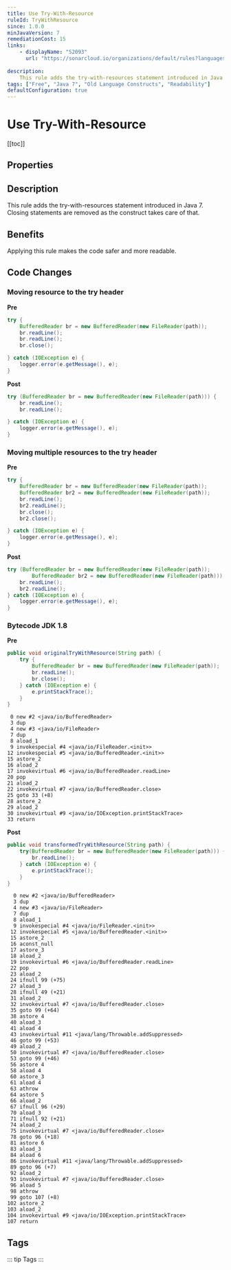 ```yaml
---
title: Use Try-With-Resource
ruleId: TryWithResource
since: 1.0.0
minJavaVersion: 7
remediationCost: 15
links:
    - displayName: "S2093"
      url: "https://sonarcloud.io/organizations/default/rules?languages=java&open=java%3AS2093&q=S2093"
    
description:
    This rule adds the try-with-resources statement introduced in Java 7. Closing statements are removed as the construct takes care of that.
tags: ["Free", "Java 7", "Old Language Constructs", "Readability"]
defaultConfiguration: true
---
```


# Use Try-With-Resource

[[toc]]

## Properties

<RuleProperties />


## Description

This rule adds the try-with-resources statement introduced in Java 7. Closing statements are removed as
the construct takes care of that.

## Benefits

Applying this rule makes the code safer and more readable.


## Code Changes

### Moving resource to the try header

__Pre__
```java
try {
    BufferedReader br = new BufferedReader(new FileReader(path));
    br.readLine();
    br.readLine();
    br.close();

} catch (IOException e) {
    logger.error(e.getMessage(), e);
}
```

__Post__
```java
try (BufferedReader br = new BufferedReader(new FileReader(path))) {
    br.readLine();
    br.readLine();

} catch (IOException e) {
    logger.error(e.getMessage(), e);
}
```


### Moving multiple resources to the try header

__Pre__

```java
try {
    BufferedReader br = new BufferedReader(new FileReader(path));
    BufferedReader br2 = new BufferedReader(new FileReader(path));
    br.readLine();
    br2.readLine();
    br.close();
    br2.close();

} catch (IOException e) {
    logger.error(e.getMessage(), e);
}
```

__Post__
```java
try (BufferedReader br = new BufferedReader(new FileReader(path));
        BufferedReader br2 = new BufferedReader(new FileReader(path))) {
    br.readLine();
    br2.readLine();
} catch (IOException e) {
    logger.error(e.getMessage(), e);
}
```

### Bytecode JDK 1.8 

__Pre__
```java
public void originalTryWithResource(String path) {
    try {
        BufferedReader br = new BufferedReader(new FileReader(path));
        br.readLine();
        br.close();
    } catch (IOException e) {
        e.printStackTrace();
    }
}
```

```
 0 new #2 <java/io/BufferedReader>
 3 dup
 4 new #3 <java/io/FileReader>
 7 dup
 8 aload_1
 9 invokespecial #4 <java/io/FileReader.<init>>
12 invokespecial #5 <java/io/BufferedReader.<init>>
15 astore_2
16 aload_2
17 invokevirtual #6 <java/io/BufferedReader.readLine>
20 pop
21 aload_2
22 invokevirtual #7 <java/io/BufferedReader.close>
25 goto 33 (+8)
28 astore_2
29 aload_2
30 invokevirtual #9 <java/io/IOException.printStackTrace>
33 return
```

__Post__
```java
public void transformedTryWithResource(String path) {
    try(BufferedReader br = new BufferedReader(new FileReader(path))) {
        br.readLine();
    } catch (IOException e) {
        e.printStackTrace();
    }
}
```

```
  0 new #2 <java/io/BufferedReader>
  3 dup
  4 new #3 <java/io/FileReader>
  7 dup
  8 aload_1
  9 invokespecial #4 <java/io/FileReader.<init>>
 12 invokespecial #5 <java/io/BufferedReader.<init>>
 15 astore_2
 16 aconst_null
 17 astore_3
 18 aload_2
 19 invokevirtual #6 <java/io/BufferedReader.readLine>
 22 pop
 23 aload_2
 24 ifnull 99 (+75)
 27 aload_3
 28 ifnull 49 (+21)
 31 aload_2
 32 invokevirtual #7 <java/io/BufferedReader.close>
 35 goto 99 (+64)
 38 astore 4
 40 aload_3
 41 aload 4
 43 invokevirtual #11 <java/lang/Throwable.addSuppressed>
 46 goto 99 (+53)
 49 aload_2
 50 invokevirtual #7 <java/io/BufferedReader.close>
 53 goto 99 (+46)
 56 astore 4
 58 aload 4
 60 astore_3
 61 aload 4
 63 athrow
 64 astore 5
 66 aload_2
 67 ifnull 96 (+29)
 70 aload_3
 71 ifnull 92 (+21)
 74 aload_2
 75 invokevirtual #7 <java/io/BufferedReader.close>
 78 goto 96 (+18)
 81 astore 6
 83 aload_3
 84 aload 6
 86 invokevirtual #11 <java/lang/Throwable.addSuppressed>
 89 goto 96 (+7)
 92 aload_2
 93 invokevirtual #7 <java/io/BufferedReader.close>
 96 aload 5
 98 athrow
 99 goto 107 (+8)
102 astore_2
103 aload_2
104 invokevirtual #9 <java/io/IOException.printStackTrace>
107 return
```

<VersionNotice />


## Tags

::: tip Tags
<TagLinks />
:::